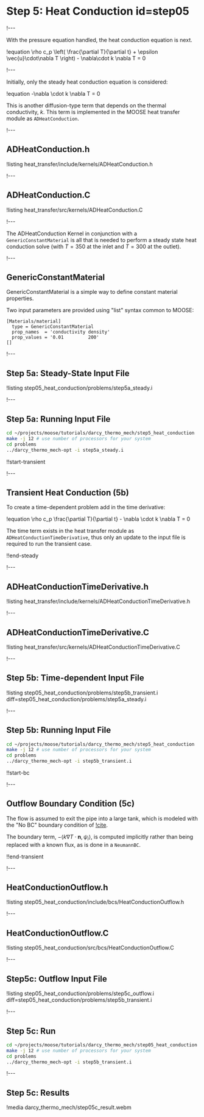 # Step 5: Heat Conduction id=step05

!---

With the pressure equation handled, the heat conduction equation is next.

!equation
\rho c_p \left( \frac{\partial T}{\partial t} + \epsilon \vec{u}\cdot\nabla T \right) - \nabla\cdot k \nabla T = 0

!---

Initially, only the steady heat conduction equation is considered:

!equation
-\nabla \cdot k \nabla T = 0

This is another diffusion-type term that depends on the thermal conductivity, $k$. This term is
implemented in the MOOSE heat transfer module as `ADHeatConduction`.

!---

## ADHeatConduction.h

!listing heat_transfer/include/kernels/ADHeatConduction.h

!---

## ADHeatConduction.C

!listing heat_transfer/src/kernels/ADHeatConduction.C

!---

The ADHeatConduction Kernel in conjunction with a `GenericConstantMaterial` is all that is needed
to perform a steady state heat conduction solve (with $T=350$ at the inlet and $T=300$ at the
outlet).

!---

## GenericConstantMaterial

GenericConstantMaterial is a simple way to define constant material properties.

Two input parameters are provided using "list" syntax common to MOOSE:

```moose
[Materials/material]
  type = GenericConstantMaterial
  prop_names  = 'conductivity density'
  prop_values = '0.01         200'
[]
```

!---

## Step 5a: Steady-State Input File

!listing step05_heat_conduction/problems/step5a_steady.i

!---

## Step 5a: Running Input File

```bash
cd ~/projects/moose/tutorials/darcy_thermo_mech/step5_heat_conduction
make -j 12 # use number of processors for your system
cd problems
../darcy_thermo_mech-opt -i step5a_steady.i
```

!!start-transient

!---

## Transient Heat Conduction (5b)

To create a time-dependent problem add in the time derivative:

!equation
\rho c_p \frac{\partial T}{\partial t} - \nabla \cdot k \nabla T = 0

The time term exists in the heat transfer module as `ADHeatConductionTimeDerivative`, thus
only an update to the input file is required to run the transient case.

!!end-steady

!---

## ADHeatConductionTimeDerivative.h

!listing heat_transfer/include/kernels/ADHeatConductionTimeDerivative.h

!---

## ADHeatConductionTimeDerivative.C

!listing heat_transfer/src/kernels/ADHeatConductionTimeDerivative.C

!---

## Step 5b: Time-dependent Input File

!listing step05_heat_conduction/problems/step5b_transient.i diff=step05_heat_conduction/problems/step5a_steady.i

!---

## Step 5b: Running Input File

```bash
cd ~/projects/moose/tutorials/darcy_thermo_mech/step5_heat_conduction
make -j 12 # use number of processors for your system
cd problems
../darcy_thermo_mech-opt -i step5b_transient.i
```

!!start-bc

!---

## Outflow Boundary Condition (5c)

The flow is assumed to exit the pipe into a large tank, which is modeled with the "No BC" boundary
condition of [!cite](griffiths1997no).

The boundary term, $-\left < k \nabla T \cdot \mathbf{n}, \psi_i \right >$, is computed implicitly
rather than being replaced with a known flux, as is done in a `NeumannBC`.

!!end-transient


!---

## HeatConductionOutflow.h

!listing step05_heat_conduction/include/bcs/HeatConductionOutflow.h

!---

## HeatConductionOutflow.C

!listing step05_heat_conduction/src/bcs/HeatConductionOutflow.C

!---

## Step5c: Outflow Input File

!listing step05_heat_conduction/problems/step5c_outflow.i diff=step05_heat_conduction/problems/step5b_transient.i

!---

## Step 5c: Run

```bash
cd ~/projects/moose/tutorials/darcy_thermo_mech/step05_heat_conduction
make -j 12 # use number of processors for your system
cd problems
../darcy_thermo_mech-opt -i step5b_transient.i
```

!---

## Step 5c: Results

!media darcy_thermo_mech/step05c_result.webm
